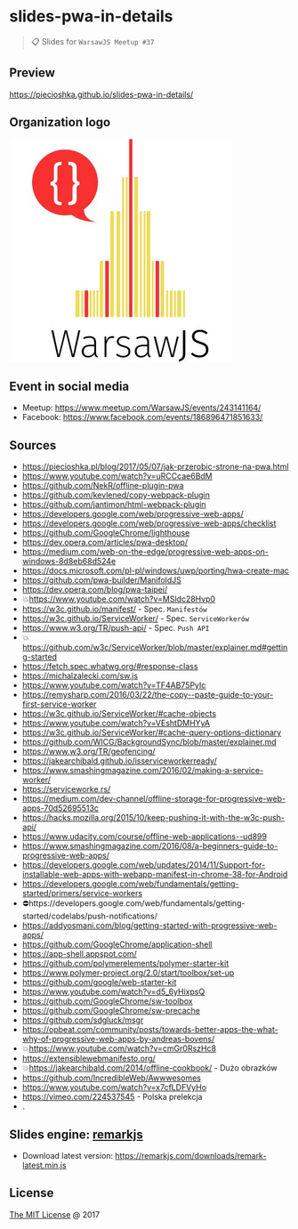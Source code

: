 # slides-pwa-in-details

> :clipboard: Slides for `WarsawJS Meetup #37`

## Preview

https://piecioshka.github.io/slides-pwa-in-details/

## Organization logo

![](./images/warsawjs/logo-white-400x400.jpg)

## Event in social media

* Meetup: https://www.meetup.com/WarsawJS/events/243141164/
* Facebook: https://www.facebook.com/events/186896471851633/

## Sources

* https://piecioshka.pl/blog/2017/05/07/jak-przerobic-strone-na-pwa.html
* https://www.youtube.com/watch?v=uRCCcae6BdM
* https://github.com/NekR/offline-plugin-pwa
* https://github.com/kevlened/copy-webpack-plugin
* https://github.com/jantimon/html-webpack-plugin
* https://developers.google.com/web/progressive-web-apps/
* https://developers.google.com/web/progressive-web-apps/checklist
* https://github.com/GoogleChrome/lighthouse
* https://dev.opera.com/articles/pwa-desktop/
* https://medium.com/web-on-the-edge/progressive-web-apps-on-windows-8d8eb68d524e
* https://docs.microsoft.com/pl-pl/windows/uwp/porting/hwa-create-mac
* https://github.com/pwa-builder/ManifoldJS
* https://dev.opera.com/blog/pwa-taipei/
* 💥https://www.youtube.com/watch?v=MSldc28Hvp0
* https://w3c.github.io/manifest/ - Spec. `Manifestów`
* https://w3c.github.io/ServiceWorker/ - Spec. `ServiceWorkerów`
* https://www.w3.org/TR/push-api/ - Spec. `Push API`
* 💥https://github.com/w3c/ServiceWorker/blob/master/explainer.md#getting-started
* https://fetch.spec.whatwg.org/#response-class
* https://michalzalecki.com/sw.js
* https://www.youtube.com/watch?v=TF4AB75PyIc
* https://remysharp.com/2016/03/22/the-copy--paste-guide-to-your-first-service-worker
* https://w3c.github.io/ServiceWorker/#cache-objects
* https://www.youtube.com/watch?v=VEshtDMHYyA
* https://w3c.github.io/ServiceWorker/#cache-query-options-dictionary
* https://github.com/WICG/BackgroundSync/blob/master/explainer.md
* https://www.w3.org/TR/geofencing/
* https://jakearchibald.github.io/isserviceworkerready/
* https://www.smashingmagazine.com/2016/02/making-a-service-worker/
* https://serviceworke.rs/
* https://medium.com/dev-channel/offline-storage-for-progressive-web-apps-70d52695513c
* https://hacks.mozilla.org/2015/10/keep-pushing-it-with-the-w3c-push-api/
* https://www.udacity.com/course/offline-web-applications--ud899
* https://www.smashingmagazine.com/2016/08/a-beginners-guide-to-progressive-web-apps/
* https://developers.google.com/web/updates/2014/11/Support-for-installable-web-apps-with-webapp-manifest-in-chrome-38-for-Android
* https://developers.google.com/web/fundamentals/getting-started/primers/service-workers
* ⛔️https://developers.google.com/web/fundamentals/getting-started/codelabs/push-notifications/
* https://addyosmani.com/blog/getting-started-with-progressive-web-apps/
* https://github.com/GoogleChrome/application-shell
* https://app-shell.appspot.com/
* https://github.com/polymerelements/polymer-starter-kit
* https://www.polymer-project.org/2.0/start/toolbox/set-up
* https://github.com/google/web-starter-kit
* https://www.youtube.com/watch?v=d5_6yHixpsQ
* https://github.com/GoogleChrome/sw-toolbox
* https://github.com/GoogleChrome/sw-precache
* https://github.com/sdgluck/msgr
* https://opbeat.com/community/posts/towards-better-apps-the-what-why-of-progressive-web-apps-by-andreas-bovens/
* 💥https://www.youtube.com/watch?v=cmGr0RszHc8
* https://extensiblewebmanifesto.org/
* 💥https://jakearchibald.com/2014/offline-cookbook/ - Dużo obrazków
* https://github.com/IncredibleWeb/Awwwesomes
* https://www.youtube.com/watch?v=x7cfLDFVyHo
* https://vimeo.com/224537545 - Polska prelekcja
* .

## Slides engine: [remarkjs](http://remarkjs.com)

* Download latest version: https://remarkjs.com/downloads/remark-latest.min.js

## License

[The MIT License](http://piecioshka.mit-license.org) @ 2017
